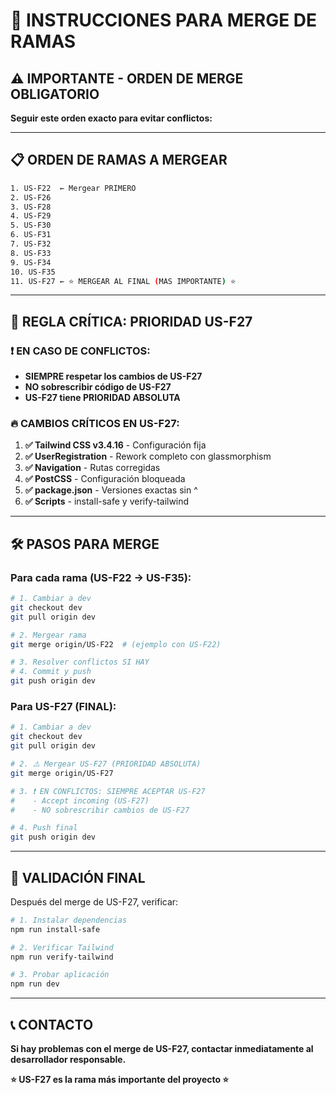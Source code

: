 # 🔄 INSTRUCCIONES PARA MERGE DE RAMAS

## ⚠️ IMPORTANTE - ORDEN DE MERGE OBLIGATORIO

**Seguir este orden exacto para evitar conflictos:**

---

## 📋 ORDEN DE RAMAS A MERGEAR

```bash
1. US-F22  ← Mergear PRIMERO
2. US-F26
3. US-F28
4. US-F29
5. US-F30
6. US-F31
7. US-F32
8. US-F33
9. US-F34
10. US-F35
11. US-F27 ← ⭐ MERGEAR AL FINAL (MAS IMPORTANTE) ⭐
```

---

## 🚨 REGLA CRÍTICA: PRIORIDAD US-F27

### ❗ EN CASO DE CONFLICTOS:

- **SIEMPRE respetar los cambios de US-F27**
- **NO sobrescribir código de US-F27**
- **US-F27 tiene PRIORIDAD ABSOLUTA**

### 🔥 CAMBIOS CRÍTICOS EN US-F27:

1. **✅ Tailwind CSS v3.4.16** - Configuración fija
2. **✅ UserRegistration** - Rework completo con glassmorphism
3. **✅ Navigation** - Rutas corregidas
4. **✅ PostCSS** - Configuración bloqueada
5. **✅ package.json** - Versiones exactas sin ^
6. **✅ Scripts** - install-safe y verify-tailwind

---

## 🛠️ PASOS PARA MERGE

### Para cada rama (US-F22 → US-F35):

```bash
# 1. Cambiar a dev
git checkout dev
git pull origin dev

# 2. Mergear rama
git merge origin/US-F22  # (ejemplo con US-F22)

# 3. Resolver conflictos SI HAY
# 4. Commit y push
git push origin dev
```

### Para US-F27 (FINAL):

```bash
# 1. Cambiar a dev
git checkout dev
git pull origin dev

# 2. ⚠️ Mergear US-F27 (PRIORIDAD ABSOLUTA)
git merge origin/US-F27

# 3. ❗ EN CONFLICTOS: SIEMPRE ACEPTAR US-F27
#    - Accept incoming (US-F27)
#    - NO sobrescribir cambios de US-F27

# 4. Push final
git push origin dev
```

---

## 🎯 VALIDACIÓN FINAL

Después del merge de US-F27, verificar:

```bash
# 1. Instalar dependencias
npm run install-safe

# 2. Verificar Tailwind
npm run verify-tailwind

# 3. Probar aplicación
npm run dev
```

---

## 📞 CONTACTO

**Si hay problemas con el merge de US-F27, contactar inmediatamente al desarrollador responsable.**

**⭐ US-F27 es la rama más importante del proyecto ⭐**

